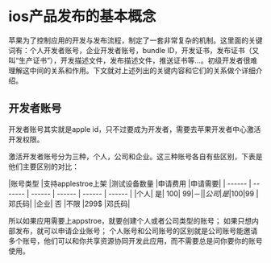 
# ios产品发布的基本概念

苹果为了控制应用的开发与发布流程，制定了一套非常复杂的机制。这里面的关键词有：个人开发者账号，企业开发者账号，bundle ID，开发证书，发布证书（又叫“生产证书”），开发描述文件，发布描述文件，推送证书等…。初级开发者很难理解这中间的关系和作用。下文就对上述列出的关键内容和它们的关系做个详细介绍。


## 开发者账号


开发者账号其实就是apple id，只不过要成为开发者，需要去苹果开发者中心激活开发权限。

激活开发者账号分为三种，个人，公司和企业。这三种账号各自有些区别，下表是他们主要区别的对比：




|账号类型	|支持applestroe上架	|测试设备数量	|申请费用	|申请需要|
| ------ | ------- | ------ | ------ | ------ | ------ |
|个人|	是|	100|	99$|	－|
|公司|	是	|100	|99$	|邓氏码|
|企业|	否	|不限	|299$	|邓氏码|

所以如果应用需要上appstroe，就要创建个人或者公司类型的账号；
如果只想内部发布，就可以申请企业账号；
个人账号和公司账号的区别就是公司账号能邀请多个账号，他们可以和你共享资源协同开发此应用，而不需要总是问你要你的账号使用。
